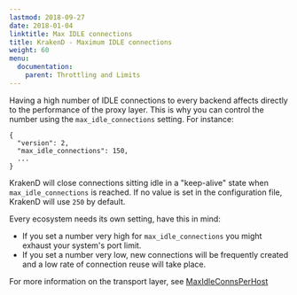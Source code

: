 ```yaml
---
lastmod: 2018-09-27
date: 2018-01-04
linktitle: Max IDLE connections
title: KrakenD - Maximum IDLE connections
weight: 60
menu:
  documentation:
    parent: Throttling and Limits
---
```


Having a high number of IDLE connections to every backend affects directly to the performance of the proxy layer. This is why you can control the number using the `max_idle_connections` setting. For instance:

	{
	  "version": 2,
	  "max_idle_connections": 150,
	  ...
	}

KrakenD will close connections sitting idle in a "keep-alive" state when `max_idle_connections` is reached. If no value is set in the configuration file, KrakenD will use `250` by default.

Every ecosystem needs its own setting, have this in mind:

- If you set a number very high for `max_idle_connections` you might exhaust your system's port limit.
- If you set a number very low, new connections will be frequently created and a low rate of connection reuse will take place.


For more information on the transport layer, see [MaxIdleConnsPerHost](https://golang.org/pkg/net/http/#Transport)
